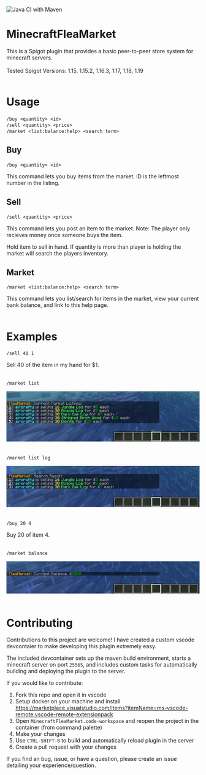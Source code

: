 ![Java CI with Maven](https://github.com/tiecia/MinecraftFleaMarket/workflows/Java%20CI%20with%20Maven/badge.svg?branch=master-release)
# MinecraftFleaMarket
This is a Spigot plugin that provides a basic peer-to-peer store system for minecraft servers.
<br/><br/>
Tested Spigot Versions: 1.15, 1.15.2, 1.16.3, 1.17, 1.18, 1.19
<br/><br/>

# Usage

```
/buy <quantity> <id>
/sell <quantity> <price>
/market <list:balance:help> <search term>
```

## Buy
```
/buy <quantity> <id>
```
This command lets you buy items from the market. ID is the leftmost number in the listing.

## Sell
```
/sell <quantity> <price>
```
This command lets you post an item to the market. Note: The player only recieves money once someone buys the item.

Hold item to sell in hand. If quantity is more than player is holding the market will search the players inventory.

## Market
```
/market <list:balance:help> <search term>
```
This command lets you list/search for items in the market, view your current bank balance, and link to this help page.
<br/><br/>

# Examples

```
/sell 40 1
```
Sell 40 of the item in my hand for $1.
<br/><br/>

```
/market list
```
![alt text](https://github.com/tiecia/MinecraftFleaMarket/blob/master-release/images/list.png?raw=true)
<br/><br/>

```
/market list log
```
![alt text](https://github.com/tiecia/MinecraftFleaMarket/blob/master-release/images/search.png?raw=true)
<br/><br/>

```
/buy 20 4
```
Buy 20 of item 4.
<br/><br/>

```
/market balance
```
![alt text](https://github.com/tiecia/MinecraftFleaMarket/blob/master-release/images/balance.png?raw=true)
<br/><br/>
# Contributing
Contributions to this project are welcome! I have created a custom vscode devcontaier to make developing this plugin extremely easy.

The included devcontainer sets up the maven build environment, starts a minecraft server on port `25565`, and includes custom tasks for automatically building and deploying the plugin to the server.

If you would like to contribute: 
 1. Fork this repo and open it in vscode
 1. Setup docker on your machine and install https://marketplace.visualstudio.com/items?itemName=ms-vscode-remote.vscode-remote-extensionpack
 1. Open `MinecraftFleaMarket.code-workspace` and reopen the project in the container (from command palette)
 1. Make your changes
 1. Use `CTRL-SHIFT-B` to build and automatically reload plugin in the server
 1. Create a pull request with your changes

If you find an bug, issue, or have a question, please create an issue detailing your experience/question.
